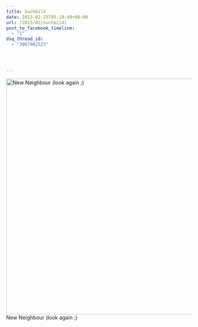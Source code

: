 ```yaml
---
title: Suchbild
date: 2013-02-25T05:19:49+00:00
url: /2013/02/suchbild/
post_to_facebook_timeline:
  - "1"
dsq_thread_id:
  - "3067982523"




---
```

<div class="media image">
  <a href="http://www.flickr.com/photos/schreibblogade/8505344515/" title="New Neighbour (look again ;) by Patrick Kollitsch, on Flickr"><img src="//farm9.staticflickr.com/8228/8505344515_793466c19d_b.jpg" width="640" alt="New Neighbour (look again ;)" /></a><span>New Neighbour (look again ;)</span></a>
</div>
